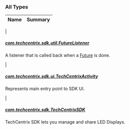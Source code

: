 

### All Types

| Name | Summary |
|---|---|
|

##### [com.techcentrix.sdk.util.FutureListener](../com.techcentrix.sdk.util/-future-listener/index.md)

A listener that is called back when a [Future](https://docs.oracle.com/javase/6/docs/api/java/util/concurrent/Future.html) is done.


|

##### [com.techcentrix.sdk.ui.TechCentrixActivity](../com.techcentrix.sdk.ui/-tech-centrix-activity/index.md)

Represents main entry point to SDK UI.


|

##### [com.techcentrix.sdk.TechCentrixSDK](../com.techcentrix.sdk/-tech-centrix-s-d-k/index.md)

TechCentrix SDK lets you manage and share LED Displays.


